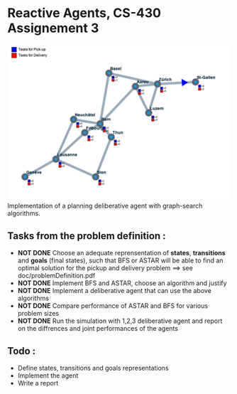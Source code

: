 # Reactive Agents, CS-430 Assignement 3

![screenshot](screenshot.png)
Implementation of a planning deliberative agent with graph-search algorithms.

## Tasks from the problem definition :
* **NOT DONE** Choose an adequate reprensentation of **states**, **transitions** and **goals** (final states), such that BFS or ASTAR will be able to find an optimal solution for the pickup and delivery problem ==> see doc/problemDefinition.pdf
* **NOT DONE** Implement BFS and ASTAR, choose an algorithm and justify
* **NOT DONE** Implement a deliberative agent that can use the above algorithms
* **NOT DONE** Compare performance of ASTAR and BFS for various problem sizes
* **NOT DONE** Run the simulation with 1,2,3 deliberative agent and report on the diffrences and joint performances of the agents

## Todo : 

* Define states, transitions and goals representations
* Implement the agent
* Write a report